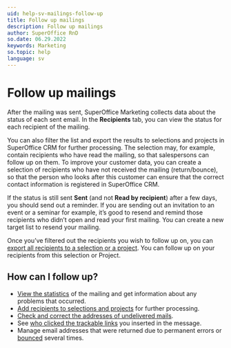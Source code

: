```yaml
---
uid: help-sv-mailings-follow-up
title: Follow up mailings
description: Follow up mailings
author: SuperOffice RnD
so.date: 06.29.2022
keywords: Marketing
so.topic: help
language: sv
---
```


# Follow up mailings

After the mailing was sent, SuperOffice Marketing collects data about the status of each sent email. In the **Recipients** tab, you can view the status for each recipient of the mailing.

You can also filter the list and export the results to selections and projects in SuperOffice CRM for further processing. The selection may, for example, contain recipients who have read the mailing, so that salespersons can follow up on them. To improve your customer data, you can create a selection of recipients who have not received the mailing (return/bounce), so that the person who looks after this customer can ensure that the correct contact information is registered in SuperOffice CRM.

If the status is still sent **Sent** (and not **Read by recipient**) after a few days, you should send out a reminder. If you are sending out an invitation to an event or a seminar for example, it’s good to resend and remind those recipients who didn’t open and read your first mailing. You can create a new target list to resend your mailing.

Once you’ve filtered out the recipients you wish to follow up on, you can [export all recipients to a selection or a project][2]. You can follow up on your recipients from this selection or Project.

## How can I follow up?

* [View the statistics][1] of the mailing and get information about any problems that occurred.
* [Add recipients to selections and projects][2] for further processing.
* [Check and correct the addresses of undelivered mails][2].
* See [who clicked the trackable links][4] you inserted in the message.
* Manage email addresses that were returned due to permanent errors or [bounced][3] several times.

<!-- Referenced links -->
[1]: view-statistics.md
[2]: look-at-recipient-list.md
[3]: manage-bounces.md
[4]: ../../../tracked-links/learn/explore-clicks.md

<!-- Referenced images -->

